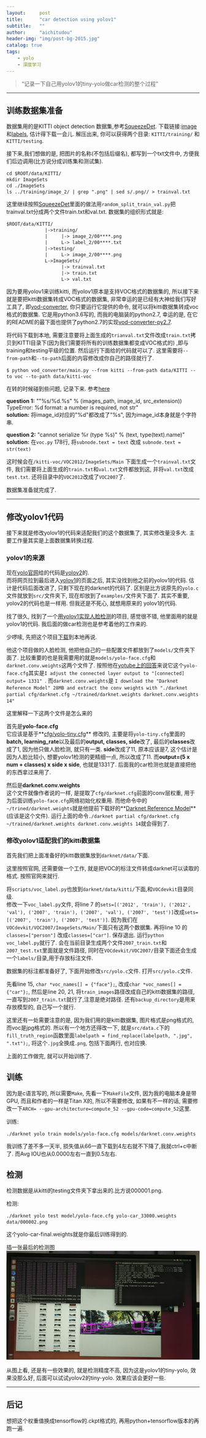 ```yaml
---
layout:     post
title:      "car detection using yolov1"
subtitle:   ""
author:     "aichitudou"
header-img: "img/post-bg-2015.jpg"
catalog: true
tags:
    - yolo
    - 深度学习
---
```


> “记录一下自己用yolov1的tiny-yolo做car检测的整个过程”

---

## 训练数据集准备

数据集用的是KITTI object detection 数据集,参考[SqueezeDet](https://github.com/BichenWuUCB/squeezeDet). 下载链接:[image](http://www.cvlibs.net/download.php?file=data_object_image_2.zip)和[labels](http://www.cvlibs.net/download.php?file=data_object_label_2.zip), 估计得下载一会儿. 解压出来, 你可以获得两个目录: `KITTI/training/` 和 `KITTI/testing`. 


接下来,我们想做的是, 把图片的名称(不包括后缀名), 都写到一个txt文件中, 方便我们后边调用(比方说分成训练集和测试集).

```
cd $ROOT/data/KITTI/
mkdir ImageSets
cd ./ImageSets
ls ../training/image_2/ | grep ".png" | sed s/.png// > trainval.txt

```

这里继续按照[SqueezeDet](https://github.com/BichenWuUCB/squeezeDet)里面的做法用`random_split_train_val.py`把trainval.txt分成两个文件train.txt和val.txt. 数据集的组织形式就是:
```
$ROOT/data/KITTI/
	          |->training/
	          |     |-> image_2/00****.png
	          |     L-> label_2/00****.txt
	          |->testing/
	          |     L-> image_2/00****.png
	          L->ImageSets/
	                |-> trainval.txt
	                |-> train.txt
	                L-> val.txt

```

因为要用yolov1来训练kitti, 而yolov1原本是支持VOC格式的数据集的, 所以接下来就是要把kitti数据集转成VOC格式的数据集, 非常幸运的是已经有大神给我们写好工具了, 即[vod-converter](https://github.com/umautobots/vod-converter), 你只要运行它提供的命令, 就可以将kitti数据集转成voc格式的数据集. 它是用python3.6写的, 而我的电脑装的python2.7, 幸运的是, 在它的README的最下面也提供了python2.7的实现[vod-converter-py2.7](https://github.com/nghiattran/vod-converter). 

将代码下载到本地, 需要注意要将上面生成的`trianval.txt`文件改成`train.txt`拷贝到KITTI目录下(因为我们需要将所有的训练数据集都变成VOC格式的) ,即与training和testing平级的位置. 然后运行下面给的代码就可以了. 这里需要将`--from-path`和`--to-path`后面的内容修改成你自己的路径就行了.
```
$ python vod_converter/main.py --from kitti --from-path data/KITTI --to voc --to-path data/kitti-voc
```

在转的时候碰到些问题, 记录下来. 参考[here](https://github.com/umautobots/vod-converter/issues/5)

**question 1:** ""%s/%d.%s" % (images_path, image_id, src_extension)) TypeError: %d format: a number is required, not str" <br>
**solution:** 将image_id对应的"%d"都改成了"%s", 因为image_id本身就是个字符串.

**question 2:** "cannot serialize %r (type %s)" % (text, type(text).name)"<br>
**solution:** 在`voc.py` 178行, 将`subnode.text = text` 改成 `subnode.text = str(text)`

这时候会在`/kitti-voc/VOC2012/ImageSets/Main` 下面生成一个`trainval.txt`文件, 我们需要将上面生成的`train.txt`和`val.txt`文件都放到这, 并将`val.txt`改成`test.txt`. 还将目录中的`VOC2012`改成了`VOC2007`了. 

数据集准备就完成了.

---

## 修改yolov1代码

接下来就是修改yolov1的代码来适配我们的这个数据集了, 其实修改量没多大. 主要工作量其实是上面数据集转换过程. 

### yolov1的来源
现在[yolo官网](https://pjreddie.com/darknet/yolo/)给的代码是[yolov2](https://github.com/pjreddie/darknet)的. <br>
而将网页拉到最后进入[yolov1](https://pjreddie.com/darknet/yolov1/)的页面之后, 其实没找到他之前的yolov1的代码. 估计是代码后面改进了, 只剩下现在的darknet的代码了. 区别是比方说原先的`yolo.c` 文件就放到`src/`文件夹下, 现在却放到了`examples/`文件夹下面了. 其实不重要, yolov2的代码也是一样用. 但我还是不死心, 就想用原来的 yolov1的代码. <br>

找了很久, 找到了一个[用yolov1实现人脸检测](https://github.com/quanhua92/darknet)的项目, 感觉很不错, 他里面用的就是yolov1的代码. 我后面的做car检测也是参考着他的工作来的. 

少啰嗦, 先把这个项目[下载](https://github.com/quanhua92/darknet)到本地再说. 

他这个项目做的人脸检测, 他把他自己的一些配置文件都放到了`models/`文件夹下面了. 比较重要的也是我需要用的就是`models/yolo-face.cfg`和`darknet.conv.weights`这两个文件了. 按照他在[yotube上的回答](https://www.youtube.com/watch?v=nLNHAiST1eQ)来说它这个`yolo-face.cfg`其实是`I adjust the connected layer output to "[connected] output= 1331"﻿ `. 而`darknet.conv.weights`是 `I download the "Darknet Reference Model" 28MB and extract the conv weights with "./darknet partial cfg/darknet.cfg ~/trained/darknet.weights darknet.conv.weights 14"﻿`  

这里解释一下这两个文件是怎么来的

首先是**yolo-face.cfg**<br> 
它应该是基于**[cfg/yolo-tiny.cfg](https://github.com/aichitudou/darknet/blob/master/cfg/yolo-tiny.cfg)** 修改的, 主要是将`yolo-tiny.cfg`里面的**batch, learning_rate**以及最后的**output, classes, side**改了, 最后的**classes**改成了1, 因为他只做人脸检测, 就只有一类. **side**改成了11, 原本应该是7, 这个估计是因为人脸比较小, 想要yolov1检测的更精细一点, 所以改成了11. 而**output=(5 x num + classes) x side x side**, 也就是1331了. 后面我的car检测也就是直接把他的东西拿过来用了.

然后是**darknet.conv.weights**<br>
这个文件就像作者说的一样, 是提取了`cfg/darknet.cfg`前面的conv层权重, 用于为后面训练`yolo-face.cfg`网络初始化权重用. 而他命令中的`~/trined/darknet.weights`就是他提前下载好的**[Darknet Reference Model](https://pjreddie.com/darknet/imagenet/#reference)**(应该是这个文件). 运行上面的命令`./darknet partial cfg/darknet.cfg ~/trained/darknet.weights darknet.conv.weights 14`就会得到了.

### 修改yolov1适配我们的kitti数据集
首先我们把上面准备好的kitti数据集放到`darknet/data/`下面. <br>

这里按照官网, 还需要做一个工作, 就是把VOC的标注文件转成darknet可以读取的格式. 按照官网来就行. <br>

将`scripts/voc_label.py`也放到`darknet/data/kitti/`下面,和`VOCdevkit`目录同级. <br>
修改一下`voc_label.py`文件, 将line 7 的`sets=[('2012', 'train'), ('2012', 'val'), ('2007', 'train'), ('2007', 'val'), ('2007', 'test')]`改成`sets=[('2007', 'train'), ('2007', 'test')]`. 因为我们在`VOCdevkit/VOC2007/ImageSets/Main/`下面只有这两个数据集. 再将line 10 的`classes=["person"]` 改成`classes=["car"]`. 保存退出. 运行`python voc_label.py`就行了. 会在当前目录生成两个文件`2007_train.txt`和`2007_test.txt`里面就是文件路径, 同时在`VOCdevkit/VOC2007/`目录下面还会生成一个`labels/`目录,用于存放标注文件.

数据集的标注都准备好了, 下面开始修改`src/yolo.c`文件. 打开`src/yolo.c`文件.  <br>

先看line 15, `char *voc_names[] = {"face"};`, 改成`char *voc_names[] = {"car"};`, 
然后是line 20, 21, 将`train_images`路径改成自己的kitti数据集的路径,一直写到`2007_train.txt`就行了,注意是绝对路径. 
还有`backup_directory`是用来存放模型的, 自己写一个就行. 

这里还有一处需要注意的是, 因为我们用的是kitti数据集, 图片格式是png格式的, 而voc是jpg格式的. 所以有一个地方还得改一下, 就是`src/data.c`下的`fill_truth_region`函数里面`labelpath = find_replace(labelpath, ".jpg", ".txt");`, 将这个`.jpg`全换成`.png`, 包括下面两行, 也对应换. 

上面的工作做完, 就可以开始训练了.

## 训练

因为是c语言写的, 所以需要`Make`, 先看一下`MakeFile`文件, 因为我的电脑本身是带GPU, 而且和作者的一样是Titan X的, 所以不需要修改, 如果有不一样的话, 需要修改一下`ARCH= --gpu-architecture=compute_52 --gpu-code=compute_52`这里.

训练: 
```
./darknet yolo train models/yolo-face.cfg models/darknet.conv.weights
```

我训练了差不多一天半, 损失值从66一直下载到4左右就不下降了,我就ctrl+c中断了. 而Avg IOU也从0.0000左右一直到0.5左右. 


## 检测

检测数据是从kitti的testing文件夹下拿出来的.比方说000001.png. 

检测: 
```
./darknet yolo test model/yolo-face.cfg yolo-car_33000.weights data/000002.png
```

这个yolo-car-final.weights就是你最后训练得到的.

插一张最后的检测图<br>
![img](/img/in-post/yolo-car-detection/prediction_000002.jpg)

从图上看, 还是有一些效果的, 就是检测精度不高, 因为这是yolov1的tiny-yolo, 效果没那么好, 后面可以试试yolov2的tiny-yolo. 效果应该会更好一些.




---


## 后记

想把这个权重值换成tensorflow的.ckpt格式的, 再用python+tensorflow版本的再跑一遍.





